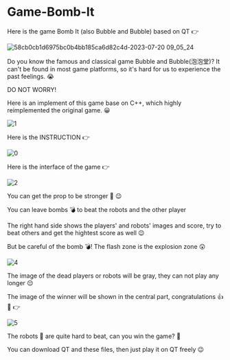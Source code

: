 # Game-Bomb-It
Here is the game Bomb It (also Bubble and Bubble) based on QT &#x1F449;

![58cb0cb1d6975bc0b4bb185ca6d82c4d-2023-07-20 09_05_24](https://github.com/HzfFrank/Game-Bubble-and-Bubble/assets/92738269/44cce02d-6960-4af6-b1c5-1419fabc1543)


Do you know the famous and classical game Bubble and Bubble(泡泡堂)? It can't be found in most game platforms, so it's hard for us to experience the past feelings. &#x1F62D;

DO NOT WORRY!

Here is an implement of this game base on C++, which highly reimplemented the original game. &#x1F600;

![1](https://github.com/HzfFrank/Game-Bubble-and-Bubble/assets/92738269/aec7acd6-1856-41c7-85b3-a0382106e082)

Here is the INSTRUCTION &#x1F449;

![0](https://github.com/HzfFrank/Game-Bubble-and-Bubble/assets/92738269/8551188d-bacf-43ec-b03d-449bd295d2b9)

Here is the interface of the game &#x1F449;

![2](https://github.com/HzfFrank/Game-Bubble-and-Bubble/assets/92738269/7e3f3ee7-36b8-430c-a4a4-7ed766129537)

You can get the prop to be stronger &#x1F4AA; &#x1F609; 

You can leave bombs &#x1F4A3; to beat the robots and the other player

The right hand side shows the players' and robots' images and score, try to beat others and get the hightest score as well &#x1F609; 

But be careful of the bomb &#x1F4A3;! The flash zone is the explosion zone &#x1F632;

![4](https://github.com/HzfFrank/Game-Bubble-and-Bubble/assets/92738269/bc382f30-b52f-49dd-b3a1-daddacf37ed7)

The image of the dead players or robots will be gray, they can not play any longer &#x1F614;

The image of the winner will be shown in the central part, congratulations &#x1F44D; &#x1F973; &#x1F449;

![5](https://github.com/HzfFrank/Game-Bubble-and-Bubble/assets/92738269/c4addb94-72b5-4cd1-bafa-78d94e58d0f1)

The robots &#x1F916; are quite hard to beat, can you win the game? &#x1F914;

You can download QT and these files, then just play it on QT freely &#x1F609;
